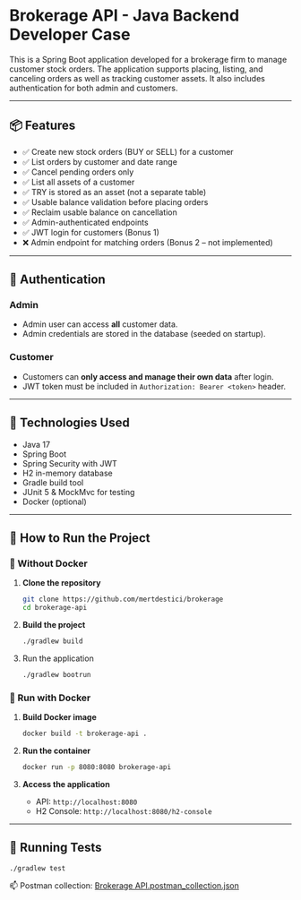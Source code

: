 # Brokerage API - Java Backend Developer Case

This is a Spring Boot application developed for a brokerage firm to manage customer stock orders. The application supports placing, listing, and canceling orders as well as tracking customer assets. It also includes authentication for both admin and customers.

---

## 📦 Features

- ✅ Create new stock orders (BUY or SELL) for a customer
- ✅ List orders by customer and date range
- ✅ Cancel pending orders only
- ✅ List all assets of a customer
- ✅ TRY is stored as an asset (not a separate table)
- ✅ Usable balance validation before placing orders
- ✅ Reclaim usable balance on cancellation
- ✅ Admin-authenticated endpoints
- ✅ JWT login for customers (Bonus 1)
- ❌ Admin endpoint for matching orders (Bonus 2 – not implemented)

---

## 🔐 Authentication

### Admin
- Admin user can access **all** customer data.
- Admin credentials are stored in the database (seeded on startup).

### Customer
- Customers can **only access and manage their own data** after login.
- JWT token must be included in `Authorization: Bearer <token>` header.

---

## 📌 Technologies Used

- Java 17
- Spring Boot
- Spring Security with JWT
- H2 in-memory database
- Gradle build tool
- JUnit 5 & MockMvc for testing
- Docker (optional)

---

## 🚀 How to Run the Project

### 🔧 Without Docker
1. **Clone the repository**
   ```bash
   git clone https://github.com/mertdestici/brokerage
   cd brokerage-api
    ```
2. **Build the project**
    ```bash
    ./gradlew build
    ```
3. Run the application
    ```bash
    ./gradlew bootrun
    ```
### 🐳 Run with Docker

1. **Build Docker image**
   ```bash
   docker build -t brokerage-api .
   ```

2. **Run the container**
   ```bash
   docker run -p 8080:8080 brokerage-api
   ```

3. **Access the application**
    - API: `http://localhost:8080`
    - H2 Console: `http://localhost:8080/h2-console`

---

## 🧪 Running Tests

```bash
./gradlew test
```

📫 Postman collection: [Brokerage API.postman_collection.json](Brokerage%20API.postman_collection.json)
